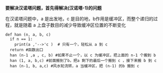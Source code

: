 **要解决汉诺塔问题，首先得解决(汉诺塔-1)的问题**

在汉诺塔问题中，a 是出发地，c 是目的地，b作用是缓冲区，而整个递归的过程，就是随着 a 上盘子数目的减少导致缓冲区位置的不断变化

```
def han (n, a, b, c)
  if n == 1:
    print(a ,'-->'c )  # 只有一个，轻松从 a 到 c
  return #函数出口
  han (n-1 ,a , c, b) #如果不止一个，以 c 为缓冲区，把上面的 n-1 个搬到 b
  han (1, a, b,c) #前面搬到了b，把a 剩下的最后一个搬到 c ，接下来搬 b 到 c 
  han (n-1, b, a,c) #风水轮流转，a 当缓冲区，把 (n-1) 的b 搬到 c
```